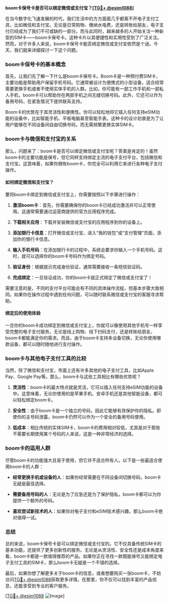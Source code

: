 **boom卡保号卡是否可以绑定微信或支付宝？[[TG💪+ @esim1088](https://t.me/s/esim1088)]**

在当今数字化飞速发展的时代，我们生活中的方方面面几乎都离不开电子支付工具，比如微信和支付宝。无论是日常购物、缴纳水电费，还是转账给朋友，电子支付已经成为了我们不可或缺的一部分。而与此同时，越来越多的人开始关注一种新型的SIM卡——boom卡保号卡。这种卡片以其便捷性和实用性受到了广泛关注。然而，对于许多人来说，boom卡保号卡能否绑定微信或支付宝依然是个谜。今天，我们就来详细探讨一下这个问题。

### boom卡保号卡的基本概念

首先，让我们先了解一下什么是boom卡保号卡。Boom卡是一种预付费SIM卡，主要功能是帮助用户保留手机号码。它通常被设计为便携式的小型设备，适合经常需要更换手机或者不使用实体手机的人群。比如，你可能有一部工作手机和一部私人手机，boom卡可以帮助你在两部手机之间无缝切换号码。此外，它还可以作为备用号码，在紧急情况下提供联系支持。

Boom卡的优势在于其灵活性和便携性。你可以轻松地将它插入任何支持eSIM功能的设备中，比如智能手机、平板电脑甚至智能手表。这种卡的设计初衷是为了让用户能够在不同设备间自由切换号码，而无需频繁更换实体SIM卡。

### boom卡与微信和支付宝的关系

那么，问题来了：boom卡是否可以绑定微信或支付宝呢？答案是肯定的！虽然boom卡的主要功能是保号，但它同样支持绑定主流的电子支付平台，包括微信和支付宝。这意味着，如果你拥有boom卡，你完全可以利用它来进行各种电子支付操作。

#### 如何绑定微信和支付宝？

要将boom卡绑定到微信或支付宝上，你需要按照以下步骤进行操作：

1. **激活boom卡**：首先，你需要确保你的boom卡已经成功激活并可以正常使用。这通常需要通过运营商提供的官方应用程序完成。
   
2. **下载相关应用**：下载并安装微信或支付宝的应用程序到你的设备上。

3. **添加银行卡信息**：打开微信或支付宝，进入“我的钱包”或“支付管理”页面，添加你的银行卡信息。

4. **输入手机号码**：在添加银行卡的过程中，系统会要求你输入一个手机号码。这时，就可以选择你的boom卡号码作为绑定号码。

5. **验证身份**：根据提示完成身份验证，通常需要接收一条短信验证码。

6. **完成绑定**：一旦验证成功，你的boom卡就正式绑定了微信或支付宝了！

需要注意的是，不同的支付平台可能会有不同的具体操作流程，但基本步骤大致相同。如果你在操作过程中遇到任何问题，可以随时联系微信或支付宝的客服寻求帮助。

#### 绑定后的使用体验

一旦你的boom卡成功绑定到微信或支付宝上，你就可以像使用其他手机号一样享受完整的电子支付服务。无论是线上购物、线下扫码支付，还是转账给朋友，boom卡都能满足你的需求。而且，由于boom卡支持多设备切换，无论你使用哪款设备，都可以随时随地进行支付操作。

### boom卡与其他电子支付工具的比较

当然，除了微信和支付宝，市面上还有许多其他的电子支付工具，比如Apple Pay、Google Pay等。那么，boom卡与这些工具相比有哪些优势呢？

1. **灵活性**：boom卡的最大特点就是灵活，它可以插入任何支持eSIM功能的设备中。这意味着，无论你使用的是苹果手机、安卓手机还是其他智能设备，都可以轻松绑定boom卡。

2. **安全性**：由于boom卡是一个独立的号码，因此它能够有效保护你的隐私。即使你的主号码泄露，boom卡仍然可以作为一个安全的备用号码使用。

3. **低成本**：相比传统的实体SIM卡，boom卡的费用相对较低，尤其是对于那些不需要长期使用某个号码的人来说，这是一种非常经济的选择。

### boom卡的适用人群

尽管boom卡的功能强大且易于使用，但它并不适合所有人。以下是一些最适合使用boom卡的人群：

- **经常更换手机或设备的人**：如果你经常需要在不同设备间切换号码，boom卡无疑是最佳选择。
  
- **需要备用号码的人**：无论是为了应急还是为了保护隐私，boom卡都可以为你提供一个额外的号码。

- **喜欢尝试新技术的人**：如果你对电子支付和eSIM技术感兴趣，那么boom卡绝对值得一试。

### 总结

总的来说，boom卡保号卡是可以绑定微信或支付宝的。它不仅具备传统SIM卡的基本功能，还提供了更多创新性的服务。无论是从灵活性、安全性还是成本角度来看，boom卡都是一款值得推荐的产品。如果你正在寻找一款既能保号又能绑定电子支付工具的SIM卡，那么boom卡无疑是一个不错的选择。

最后，如果你想了解更多关于boom卡的信息，或者想要购买一张boom卡，不妨访问[TG💪+ @esim1088](https://t.me/s/esim1088)获取更多详情。在那里，你不仅可以找到丰富的产品信息，还能享受到专业的客户服务。

[[TG💪+ @esim1088](https://t.me/s/esim1088) ![Image](https://i.postimg.cc/4NQfJmqS/Snipaste-2025-05-13-00-14-12.png)]